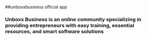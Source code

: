 ##unboxxbusiness official app

### Unboxx Business is an online community specializing in providing entrepreneurs with easy training, essential resources, and smart software solutions